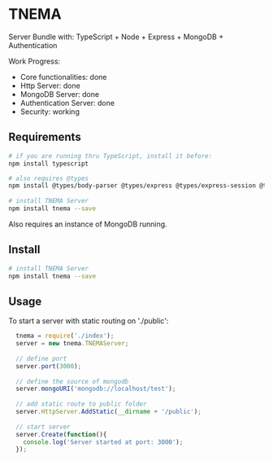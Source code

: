 # TNEMA

Server Bundle with: TypeScript + Node + Express + MongoDB + Authentication

Work Progress:

 - Core functionalities: done
 - Http Server: done
 - MongoDB Server: done
 - Authentication Server: done
 - Security: working

## Requirements

``` bash
# if you are running thru TypeScript, install it before:
npm install typescript

# also requires @types
npm install @types/body-parser @types/express @types/express-session @types/mongoose
 
# install TNEMA Server
npm install tnema --save
```

Also requires an instance of MongoDB running.

## Install

``` bash
# install TNEMA Server
npm install tnema --save
```

## Usage

To start a server with static routing on './public':

```js
  tnema = require('./index');
  server = new tnema.TNEMAServer;
  
  // define port
  server.port(3000);
  
  // define the source of mongodb
  server.mongoURI('mongodb://localhost/test');
  
  // add static route to public folder
  server.HttpServer.AddStatic(__dirname + '/public');
  
  // start server
  server.Create(function(){
    console.log('Server started at port: 3000');
  });
```
